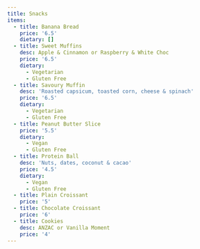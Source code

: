 ```yaml
---
title: Snacks
items:
  - title: Banana Bread
    price: '6.5'
    dietary: []
  - title: Sweet Muffins
    desc: Apple & Cinnamon or Raspberry & White Choc
    price: '6.5'
    dietary:
      - Vegetarian
      - Gluten Free
  - title: Savoury Muffin
    desc: 'Roasted capsicum, toasted corn, cheese & spinach'
    price: '6.5'
    dietary:
      - Vegetarian
      - Gluten Free
  - title: Peanut Butter Slice
    price: '5.5'
    dietary:
      - Vegan
      - Gluten Free
  - title: Protein Ball
    desc: 'Nuts, dates, coconut & cacao'
    price: '4.5'
    dietary:
      - Vegan
      - Gluten Free
  - title: Plain Croissant
    price: '5'
  - title: Chocolate Croissant
    price: '6'
  - title: Cookies
    desc: ANZAC or Vanilla Moment
    price: '4'
---
```



